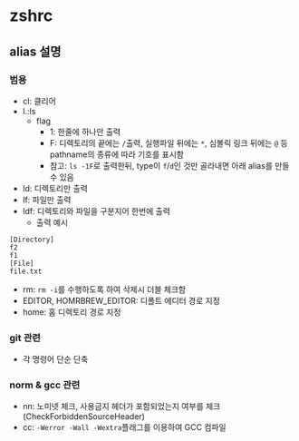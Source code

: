 # zshrc

## alias 설명


### 범용
- cl: 클리어
- l.:ls
   - flag 
      - 1: 한줄에 하나만 출력
      - F: 디렉토리의 끝에는 `/`출력, 실행파일 뒤에는 `*`, 심볼릭 링크 뒤에는 `@` 등 pathname의 종류에 따라 기호를 표시함
      - 참고: `ls -1F`로 출력한뒤, type이 `f`/`d`인 것만 골라내면 아래 alias를 만들 수 있음
- ld: 디렉토리만 출력
- lf: 파일만 출력
- ldf: 디렉토리와 파일을 구분지어 한번에 출력
   - 출력 예시
```shell
[Directory]
f2
f1
[File]
file.txt
``` 
- rm: `rm -i`를 수행하도록 하여 삭제시 더블 체크함
- EDITOR, HOMRBREW_EDITOR: 디폴트 에디터 경로 지정
- home: 홈 디렉토리 경로 지정

### git 관련
- 각 명령어 단순 단축

### norm & gcc 관련
- nn: 노미넷 체크, 사용금지 헤더가 포함되었는지 여부를 체크(CheckForbiddenSourceHeader)
- cc: `-Werror -Wall -Wextra`플래그를 이용하여 GCC 컴파일
